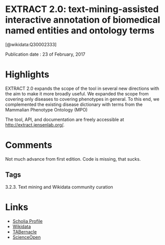 
EXTRACT 2.0: text-mining-assisted interactive annotation of biomedical named entities and ontology terms
========================================================================================================
  
  [@wikidata:Q30002333]  
  
Publication date : 23 of February, 2017  

# Highlights

EXTRACT 2.0 expands the scope of the tool in several new
directions with the aim to make it more broadly useful.
We expanded the scope from covering only diseases to covering phenotypes in general. To this end, we complemented
the existing disease dictionary with terms from the Mammalian Phenotype Ontology (MPO)

The tool, API, and documentation are freely accessible at http://extract.jensenlab.org/.
# Comments

Not much advance from first edition. Code is missing, that sucks. 

## Tags
3.2.3. Text mining and Wikidata community curation



# Links
  
 * [Scholia Profile](https://scholia.toolforge.org/work/Q30002333)  
 * [Wikidata](https://www.wikidata.org/wiki/Q30002333)  
 * [TABernacle](https://tabernacle.toolforge.org/?#/tab/manual/Q30002333/P921%3BP4510)  
 * [ScienceOpen](https://www.scienceopen.com/search#('v'~3_'id'~''_'isExactMatch'~true_'context'~null_'kind'~77_'order'~0_'orderLowestFirst'~false_'query'~'EXTRACT%202.0%3A%20text-mining-assisted%20interactive%20annotation%20of%20biomedical%20named%20entities%20and%20ontology%20terms'_'filters'~!*_'hideOthers'~false))  
